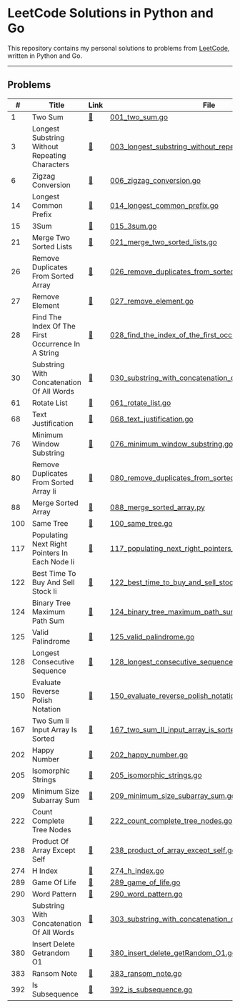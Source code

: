 # LeetCode Solutions in Python and Go

This repository contains my personal solutions to problems from [LeetCode](https://leetcode.com/), written in Python and Go.

---

## Problems

| #   | Title | Link | File | Language |
|-----|-------|------|------|----------|
| 1 | Two Sum | [🔗](https://leetcode.com/problems/two-sum/) | [001_two_sum.go](Solutions/001_two_sum.go) | Go |
| 3 | Longest Substring Without Repeating Characters | [🔗](https://leetcode.com/problems/longest-substring-without-repeating-characters/) | [003_longest_substring_without_repeating_characters.go](Solutions/003_longest_substring_without_repeating_characters.go) | Go |
| 6 | Zigzag Conversion | [🔗](https://leetcode.com/problems/zigzag-conversion/) | [006_zigzag_conversion.go](Solutions/006_zigzag_conversion.go) | Go |
| 14 | Longest Common Prefix | [🔗](https://leetcode.com/problems/longest-common-prefix/) | [014_longest_common_prefix.go](Solutions/014_longest_common_prefix.go) | Go |
| 15 | 3Sum | [🔗](https://leetcode.com/problems/3sum/) | [015_3sum.go](Solutions/015_3sum.go) | Go |
| 21 | Merge Two Sorted Lists | [🔗](https://leetcode.com/problems/merge-two-sorted-lists/) | [021_merge_two_sorted_lists.go](Solutions/021_merge_two_sorted_lists.go) | Go |
| 26 | Remove Duplicates From Sorted Array | [🔗](https://leetcode.com/problems/remove-duplicates-from-sorted-array/) | [026_remove_duplicates_from_sorted_array.go](Solutions/026_remove_duplicates_from_sorted_array.go) | Go |
| 27 | Remove Element | [🔗](https://leetcode.com/problems/remove-element/) | [027_remove_element.go](Solutions/027_remove_element.go) | Go |
| 28 | Find The Index Of The First Occurrence In A String | [🔗](https://leetcode.com/problems/find-the-index-of-the-first-occurrence-in-a-string/) | [028_find_the_index_of_the_first_occurrence_in_a_string.go](Solutions/028_find_the_index_of_the_first_occurrence_in_a_string.go) | Go |
| 30 | Substring With Concatenation Of All Words | [🔗](https://leetcode.com/problems/substring-with-concatenation-of-all-words/) | [030_substring_with_concatenation_of_all_words.go](Solutions/030_substring_with_concatenation_of_all_words.go) | Go |
| 61 | Rotate List | [🔗](https://leetcode.com/problems/rotate-list/) | [061_rotate_list.go](Solutions/061_rotate_list.go) | Go |
| 68 | Text Justification | [🔗](https://leetcode.com/problems/text-justification/) | [068_text_justification.go](Solutions/068_text_justification.go) | Go |
| 76 | Minimum Window Substring | [🔗](https://leetcode.com/problems/minimum-window-substring/) | [076_minimum_window_substring.go](Solutions/076_minimum_window_substring.go) | Go |
| 80 | Remove Duplicates From Sorted Array Ii | [🔗](https://leetcode.com/problems/remove-duplicates-from-sorted-array-ii/) | [080_remove_duplicates_from_sorted_array_II.go](Solutions/080_remove_duplicates_from_sorted_array_II.go) | Go |
| 88 | Merge Sorted Array | [🔗](https://leetcode.com/problems/merge-sorted-array/) | [088_merge_sorted_array.py](Solutions/088_merge_sorted_array.py) | Python |
| 100 | Same Tree | [🔗](https://leetcode.com/problems/same-tree/) | [100_same_tree.go](Solutions/100_same_tree.go) | Go |
| 117 | Populating Next Right Pointers In Each Node Ii | [🔗](https://leetcode.com/problems/populating-next-right-pointers-in-each-node-ii/) | [117_populating_next_right_pointers_in_each_node_II.go](Solutions/117_populating_next_right_pointers_in_each_node_II.go) | Go |
| 122 | Best Time To Buy And Sell Stock Ii | [🔗](https://leetcode.com/problems/best-time-to-buy-and-sell-stock-ii/) | [122_best_time_to_buy_and_sell_stock_II.go](Solutions/122_best_time_to_buy_and_sell_stock_II.go) | Go |
| 124 | Binary Tree Maximum Path Sum | [🔗](https://leetcode.com/problems/binary-tree-maximum-path-sum/) | [124_binary_tree_maximum_path_sum.go](Solutions/124_binary_tree_maximum_path_sum.go) | Go |
| 125 | Valid Palindrome | [🔗](https://leetcode.com/problems/valid-palindrome/) | [125_valid_palindrome.go](Solutions/125_valid_palindrome.go) | Go |
| 128 | Longest Consecutive Sequence | [🔗](https://leetcode.com/problems/longest-consecutive-sequence/) | [128_longest_consecutive_sequence.go](Solutions/128_longest_consecutive_sequence.go) | Go |
| 150 | Evaluate Reverse Polish Notation | [🔗](https://leetcode.com/problems/evaluate-reverse-polish-notation/) | [150_evaluate_reverse_polish_notation.py](Solutions/150_evaluate_reverse_polish_notation.py) | Python |
| 167 | Two Sum Ii Input Array Is Sorted | [🔗](https://leetcode.com/problems/two-sum-ii-input-array-is-sorted/) | [167_two_sum_II_input_array_is_sorted.go](Solutions/167_two_sum_II_input_array_is_sorted.go) | Go |
| 202 | Happy Number | [🔗](https://leetcode.com/problems/happy-number/) | [202_happy_number.go](Solutions/202_happy_number.go) | Go |
| 205 | Isomorphic Strings | [🔗](https://leetcode.com/problems/isomorphic-strings/) | [205_isomorphic_strings.go](Solutions/205_isomorphic_strings.go) | Go |
| 209 | Minimum Size Subarray Sum | [🔗](https://leetcode.com/problems/minimum-size-subarray-sum/) | [209_minimum_size_subarray_sum.go](Solutions/209_minimum_size_subarray_sum.go) | Go |
| 222 | Count Complete Tree Nodes | [🔗](https://leetcode.com/problems/count-complete-tree-nodes/) | [222_count_complete_tree_nodes.go](Solutions/222_count_complete_tree_nodes.go) | Go |
| 238 | Product Of Array Except Self | [🔗](https://leetcode.com/problems/product-of-array-except-self/) | [238_product_of_array_except_self.go](Solutions/238_product_of_array_except_self.go) | Go |
| 274 | H Index | [🔗](https://leetcode.com/problems/h-index/) | [274_h_index.go](Solutions/274_h_index.go) | Go |
| 289 | Game Of Life | [🔗](https://leetcode.com/problems/game-of-life/) | [289_game_of_life.go](Solutions/289_game_of_life.go) | Go |
| 290 | Word Pattern | [🔗](https://leetcode.com/problems/word-pattern/) | [290_word_pattern.go](Solutions/290_word_pattern.go) | Go |
| 303 | Substring With Concatenation Of All Words | [🔗](https://leetcode.com/problems/substring-with-concatenation-of-all-words/) | [303_substring_with_concatenation_of_all_words.go](Solutions/303_substring_with_concatenation_of_all_words.go) | Go |
| 380 | Insert Delete Getrandom O1 | [🔗](https://leetcode.com/problems/insert-delete-getrandom-o1/) | [380_insert_delete_getRandom_O1.go](Solutions/380_insert_delete_getRandom_O1.go) | Go |
| 383 | Ransom Note | [🔗](https://leetcode.com/problems/ransom-note/) | [383_ransom_note.go](Solutions/383_ransom_note.go) | Go |
| 392 | Is Subsequence | [🔗](https://leetcode.com/problems/is-subsequence/) | [392_is_subsequence.go](Solutions/392_is_subsequence.go) | Go |
